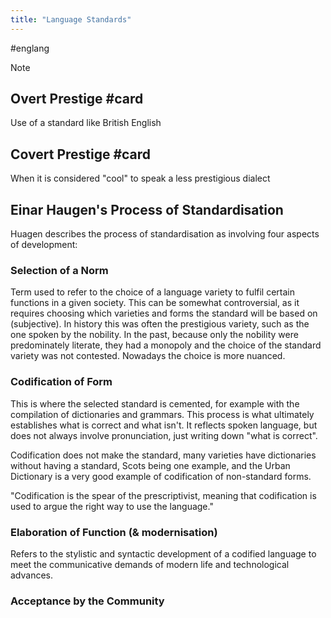 ```yaml
---
title: "Language Standards"
---
```

#englang 

> [!note]
> 
> ## Overt Prestige #card
> Use of a standard like British English
> 
> ## Covert Prestige #card
> When it is considered "cool" to speak a less prestigious dialect

## Einar Haugen's Process of Standardisation
Huagen describes the process of standardisation as involving four aspects of development:
### Selection of a Norm
Term used to refer to the choice of a language variety to fulfil certain functions in a given society.
This can be somewhat controversial, as it requires choosing which varieties and forms the standard will be based on (subjective). In history this was often the prestigious variety, such as the one spoken by the nobility.
In the past, because only the nobility were predominately literate, they had a monopoly and the choice of the standard variety was not contested. Nowadays the choice is more nuanced.

### Codification of Form
This is where the selected standard is cemented, for example with the compilation of dictionaries and grammars. This process is what ultimately establishes what is correct and what isn't.
It reflects spoken language, but does not always involve pronunciation, just writing down "what is correct".

Codification does not make the standard, many varieties have dictionaries without having a standard, Scots being one example, and the Urban Dictionary is a very good example of codification of non-standard forms. 

"Codification is the spear of the prescriptivist, meaning that codification is used to argue the right way to use the language."

### Elaboration of Function (& modernisation)
Refers to the stylistic and syntactic development of a codified language to meet the communicative demands of modern life and technological advances.  

### Acceptance by the Community



